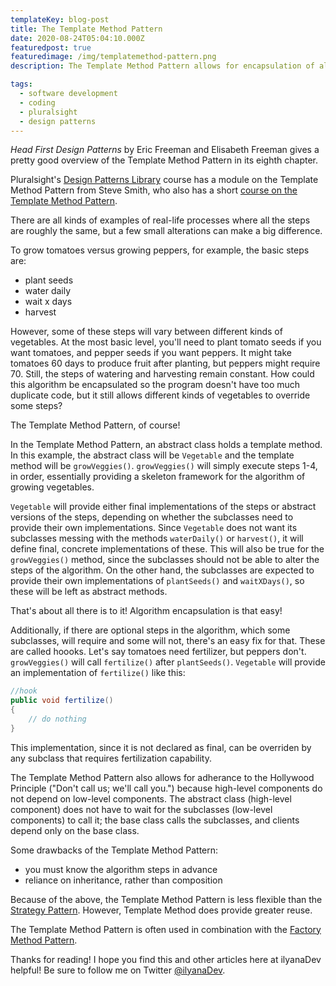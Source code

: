```yaml
---
templateKey: blog-post
title: The Template Method Pattern
date: 2020-08-24T05:04:10.000Z
featuredpost: true
featuredimage: /img/templatemethod-pattern.png
description: The Template Method Pattern allows for encapsulation of algorithms by defining the skeleton of a method, where some steps are deferred to subclasses. Thus, the subclasses can make necessary changes to the algorithm without altering its overall structure.

tags:
  - software development
  - coding
  - pluralsight
  - design patterns
---
```


*Head First Design Patterns* by Eric Freeman and Elisabeth Freeman gives a pretty good overview of the Template Method Pattern in its eighth chapter.

Pluralsight's [Design Patterns Library](https://app.pluralsight.com/library/courses/patterns-library/table-of-contents) course has a module on the Template Method Pattern from Steve Smith, who also has a short [course on the Template Method Pattern](https://app.pluralsight.com/library/courses/c-sharp-design-patterns-template-method/table-of-contents).

There are all kinds of examples of real-life processes where all the steps are roughly the same, but a few small alterations can make a big difference.

To grow tomatoes versus growing peppers, for example, the basic steps are:

* plant seeds
* water daily
* wait x days
* harvest

However, some of these steps will vary between different kinds of vegetables. At the most basic level, you'll need to plant tomato seeds if you want tomatoes, and pepper seeds if you want peppers. It might take tomatoes 60 days to produce fruit after planting, but peppers might require 70. Still, the steps of watering and harvesting remain constant. How could this algorithm be encapsulated so the program doesn't have too much duplicate code, but it still allows different kinds of vegetables to override some steps?

The Template Method Pattern, of course!

In the Template Method Pattern, an abstract class holds a template method. In this example, the abstract class will be `Vegetable` and the template method will be `growVeggies()`. `growVeggies()` will simply execute steps 1-4, in order, essentially providing a skeleton framework for the algorithm of growing vegetables.

`Vegetable` will provide either final implementations of the steps or abstract versions of the steps, depending on whether the subclasses need to provide their own implementations. Since `Vegetable` does not want its subclasses messing with the methods `waterDaily()` or `harvest()`, it will define final, concrete implementations of these. This will also be true for the `growVeggies()` method, since the subclasses should not be able to alter the steps of the algorithm. On the other hand, the subclasses are expected to provide their own implementations of `plantSeeds()` and `waitXDays()`, so these will be left as abstract methods.

That's about all there is to it! Algorithm encapsulation is that easy!

Additionally, if there are optional steps in the algorithm, which some subclasses, will require and some will not, there's an easy fix for that. These are called hoooks. Let's say tomatoes need fertilizer, but peppers don't. `growVeggies()` will call `fertilize()` after `plantSeeds()`. `Vegetable` will provide an implementation of `fertilize()` like this:

```csharp
//hook
public void fertilize()
{
    // do nothing
}
```

This implementation, since it is not declared as final, can be overriden by any subclass that requires fertilization capability.

The Template Method Pattern also allows for adherance to the Hollywood Principle ("Don't call us; we'll call you.") because high-level components do not depend on low-level components. The abstract class (high-level component) does not have to wait for the subclasses (low-level components) to call it; the base class calls the subclasses, and clients depend only on the base class.

Some drawbacks of the Template Method Pattern:

* you must know the algorithm steps in advance
* reliance on inheritance, rather than composition

Because of the above, the Template Method Pattern is less flexible than the [Strategy Pattern](https://ilyana.dev/blog/2020-08-04-strategy-pattern/). However, Template Method does provide greater reuse.

The Template Method Pattern is often used in combination with the [Factory Method Pattern](https://ilyana.dev/blog/2020-08-14-factory-pattern/).

Thanks for reading! I hope you find this and other articles here at ilyanaDev helpful! Be sure to follow me on Twitter [@ilyanaDev](https://twitter.com/ilyanaDev).
